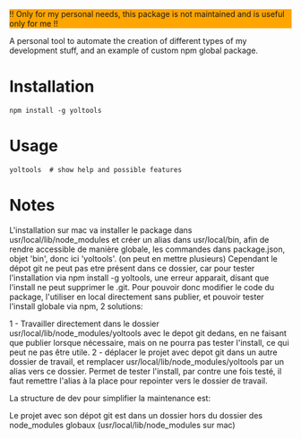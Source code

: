<div style="background-color:orange">!! Only for my personal needs, this package is not maintained and is useful only for me !!</div>

A personal tool to automate the creation of different types of my development stuff, and an example of custom npm global package.


# Installation

```
npm install -g yoltools
```

# Usage

```
yoltools  # show help and possible features
```


# Notes

L'installation sur mac va installer le package dans usr/local/lib/node_modules
et créer un alias dans usr/local/bin, afin de rendre accessible de manière globale, les commandes dans package.json, objet 'bin', donc ici 'yoltools'. (on peut en mettre plusieurs)
Cependant le dépot git ne peut pas etre présent dans ce dossier, car pour tester l'installation via npm install -g yoltools, une erreur apparait, disant que l'install ne peut supprimer le .git.
Pour pouvoir donc modifier le code du package, l'utiliser en local directement sans publier, et pouvoir tester l'install globale via npm, 2 solutions:

1 - Travailler directement dans le dossier usr/local/lib/node_modules/yoltools avec le depot git dedans, en ne faisant que publier lorsque nécessaire, mais on ne pourra pas tester l'install, ce qui peut ne pas être utile.
2 - déplacer le projet avec depot git dans un autre dossier de travail, et remplacer usr/local/lib/node_modules/yoltools par un alias vers ce dossier. Permet de tester l'install, par contre une fois testé, il faut remettre l'alias à la place pour repointer vers le dossier de travail.

La structure de dev pour simplifier la maintenance est:

Le projet avec son dépot git est dans un dossier hors du dossier des node_modules globaux (usr/local/lib/node_modules sur mac)



